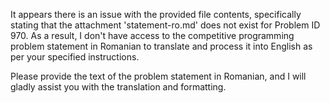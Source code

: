 It appears there is an issue with the provided file contents, specifically stating that the attachment 'statement-ro.md' does not exist for Problem ID 970. As a result, I don't have access to the competitive programming problem statement in Romanian to translate and process it into English as per your specified instructions.

Please provide the text of the problem statement in Romanian, and I will gladly assist you with the translation and formatting.